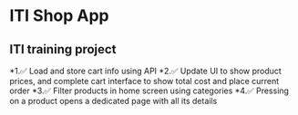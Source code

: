 # ITI Shop App

## ITI training project

*1.✅ Load and store cart info using API
*2.✅ Update UI to show product prices, and complete cart interface to show total cost and place current order
*3.✅ Filter products in home screen using categories
*4.✅ Pressing on a product opens a dedicated page with all its details
